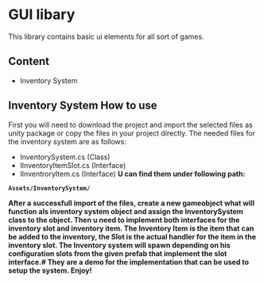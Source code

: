 # GUI libary
This library contains basic ui elements for all sort of games.
## Content
- Inventory System

## Inventory System How to use
First you will need to download the project and import the selected files as unity package or copy the files in your project directly.
The needed files for the inventory system are as follows:
- InventorySystem.cs (Class)
- IInventoryItemSlot.cs (Interface)
- IInventroryItem.cs (Interface) 
<b/>U can find them under following path:
````
Assets/InventorySystem/
````
<b/>After a successfull import of the files, create a new gameobject what will function als inventory system object and assign the InventorySystem class to the object.
<b/>Then u need to implement both interfaces for the inventory slot and inventory item.
<b/>The Inventory Item is the item that can be added to the inventory, the Slot is the actual handler for the item in the inventory slot.
<b/>The Inventory system will spawn depending on his configuration slots from the given prefab that implement the slot interface.#
<b/>They are a demo for the implementation that can be used to setup the system.
<b/>Enjoy!
